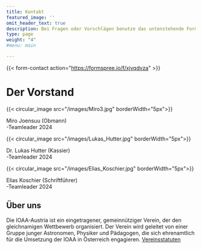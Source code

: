 ```yaml
---
title: Kontakt
featured_image: ''
omit_header_text: true
description: Bei Fragen oder Vorschlägen benutze das untenstehende Formular
type: page
weight: "4"
#menu: main

---
```


{{< form-contact action="https://formspree.io/f/xjvqdvza"  >}}



# Der Vorstand

<div class="image-container">
  <div class="images">
    <div class="top-image">
      {{< circular_image src="/images/Miro3.jpg" borderWidth="5px">}}
      <p class="tc">Miro Joensuu (Obmann)<br>
      -Teamleader 2024</p>
    </div>
    <div class="top-image">
      {{< circular_image src="/images/Lukas_Hutter.jpg" borderWidth="5px">}}
      <p class="tc"> Dr. Lukas Hutter (Kassier)<br>
      -Teamleader 2024</p>
    </div>
  </div>
  <div class="images">
    <div class="bottom-image">
      {{< circular_image src="/images/Elias_Koschier.jpg" borderWidth="5px">}}
      <p class="tc">Elias Koschier (Schriftführer)<br>
      -Teamleader 2024</p>
    </div>
  </div>
</div>

## Über uns

Die IOAA-Austria ist ein eingetragener, gemeinnütziger Verein, der den gleichnamigen Wettbewerb organisiert. Der Verein wird geleitet von einer Gruppe junger Astronomen, Physiker und Pädagogen, die sich ehrenamtlich für die Umsetzung der IOAA in Österreich engagieren. [Vereinsstatuten](/files/Vereinsstatuten_IOAA-Austria.pdf)

<!-- Unterstützte den Verein durch eine Mitgliedschaft -->
